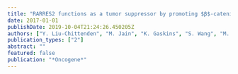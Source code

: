```yaml
---
title: "RARRES2 functions as a tumor suppressor by promoting $β$-catenin phosphorylation/degradation and inhibiting p38 phosphorylation in adrenocortical carcinoma"
date: 2017-01-01
publishDate: 2019-10-04T21:24:26.450205Z
authors: ["Y. Liu-Chittenden", "M. Jain", "K. Gaskins", "S. Wang", "M. J. Merino", "S. Kotian", "S. Kumar Gara", "S. Davis", "L. Zhang", "E. Kebebew"]
publication_types: ["2"]
abstract: ""
featured: false
publication: "*Oncogene*"
---
```


